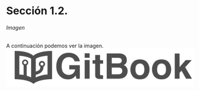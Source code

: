 # Sección 1.2.

###### Imagen

A continuación podemos ver la imagen.
![](/assets/gitbook-logo.png)


